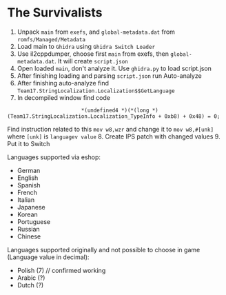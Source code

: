 # The Survivalists

1. Unpack `main` from `exefs`, and `global-metadata.dat` from `romfs/Managed/Metadata`
2. Load main to `Ghidra` using `Ghidra Switch Loader`
3. Use il2cppdumper, choose first `main` from exefs, then `global-metadata.dat`. It will create `script.json`
4. Open loaded `main`, don't analyze it. Use `ghidra.py` to load script.json
5. After finishing loading and parsing `script.json` run Auto-analyze
6. After finishing auto-analyze find `Team17.StringLocalization.Localization$$GetLanguage`
7. In decompiled window find code 
```
                        *(undefined4 *)(*(long *)(Team17.StringLocalization.Localization_TypeInfo + 0xb8) + 0x48) = 0;
```
Find instruction related to this `mov w8,wzr` and change it to `mov w8,#[unk]` where `[unk]` is `languagev value`
8. Create IPS patch with changed values
9. Put it to Switch

Languages supported via eshop:
- German
- English
- Spanish
- French
- Italian
- Japanese
- Korean
- Portuguese
- Russian
- Chinese

Languages supported originally and not possible to choose in game (Language value in decimal):
- Polish (7) // confirmed working
- Arabic (?)
- Dutch (?)